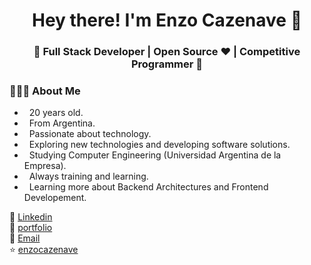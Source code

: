 <h1 align="center">Hey there! I'm Enzo Cazenave 👋 </h1>
<h3 align="center">🚀 Full Stack Developer | Open Source ♥ | Competitive Programmer  🚀</h3>
<div>
<div align="left"> 
  <h3> 👨🏻‍💻 About Me </h3>
    
  -  &nbsp; 20 years old.
  -  &nbsp; From Argentina.
  -  &nbsp; Passionate about technology.
  -  &nbsp; Exploring new technologies and developing software solutions.
  -  &nbsp; Studying Computer Engineering (Universidad Argentina de la Empresa).
  -  &nbsp; Always training and learning.
  -  &nbsp; Learning more about Backend Architectures and Frontend Developement.
</div> 
</div>

💼  [Linkedin](https://www.linkedin.com/in/enzo-cazenave/)<br/>
📄  [portfolio](https://cazenave.online)<br/>
📩  [Email](mailto:enzocazenavedev@hotmail.com)<br/>
⭐️  [enzocazenave](https://github.com/enzocazenave)
